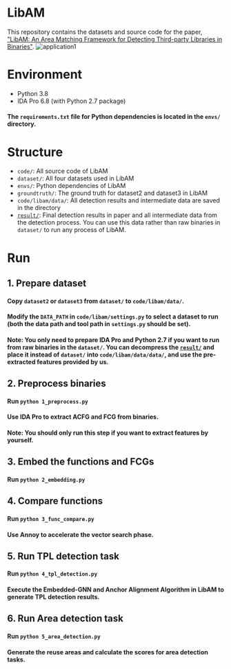 # LibAM
This repository contains the datasets and source code for the paper, ["LibAM: An Area Matching Framework for Detecting Third-party Libraries in Binaries"](https://arxiv.org/abs/2305.04026).
![application1](https://github.com/Siyuan-Li201/LibAM/assets/128788605/151e58ad-af60-4dda-9e44-8cc831e78f4f)

# Environment
- Python 3.8 
- IDA Pro 6.8 (with Python 2.7 package)

#### The `requirements.txt` file for Python dependencies is located in the `envs/` directory.

# Structure
- `code/`: All source code of LibAM
- `dataset/`: All four datasets used in LibAM
- `envs/`: Python dependencies of LibAM
- `groundtruth/`: The ground truth for dataset2 and dataset3 in LibAM
- `code/libam/data/`: All detection results and intermediate data are saved in the directory
- [`result/`](https://drive.google.com/drive/folders/1XWvBt0CfocXbayrAwHAkeHUt3ruXLs_a?usp=sharing): Final detection results in paper and all intermediate data from the detection process. You can use this data rather than raw binaries in `dataset/` to run any process of LibAM.

# Run
## 1. Prepare dataset
#### Copy `dataset2` or `dataset3` from `dataset/` to `code/libam/data/`.
#### Modify the `DATA_PATH` in `code/libam/settings.py` to select a dataset to run (both the data path and tool path in `settings.py` should be set).
#### Note: You only need to prepare IDA Pro and Python 2.7 if you want to run from raw binaries in the `dataset/`. You can decompress the [`result/`](https://drive.google.com/drive/folders/1XWvBt0CfocXbayrAwHAkeHUt3ruXLs_a?usp=sharing) and place it instead of `dataset/` into `code/libam/data/data/`, and use the pre-extracted features provided by us.

## 2. Preprocess binaries
#### Run `python 1_preprocess.py`
#### Use IDA Pro to extract ACFG and FCG from binaries.
#### Note: You should only run this step if you want to extract features by yourself.

## 3. Embed the functions and FCGs
#### Run `python 2_embedding.py`

## 4. Compare functions
#### Run `python 3_func_compare.py`
#### Use Annoy to accelerate the vector search phase.

## 5. Run TPL detection task
#### Run `python 4_tpl_detection.py`
#### Execute the Embedded-GNN and Anchor Alignment Algorithm in LibAM to generate TPL detection results.

## 6. Run Area detection task
#### Run `python 5_area_detection.py`
#### Generate the reuse areas and calculate the scores for area detection tasks.

